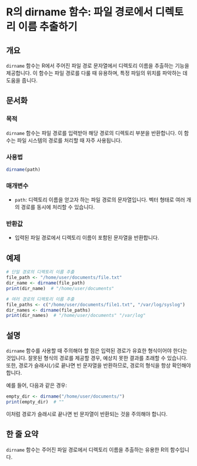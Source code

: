 <!--
Meta Description: # R의 dirname 함수: 파일 경로에서 디렉토리 이름 추출하기 ## 개요 `dirname` 함수는 R에서 주어진 파일 경로 문자열에서 디렉토리 이름을 추출하는 기능을 제공합니다. 이 함수는 파일 경로를 다룰 때 유용하며, 특정 파일의 위치를 파악하는 데 도움을 줍...
Meta Keywords: dirname, 디렉토리, 함수는, 경로를, 경로의
-->

# R의 dirname 함수: 파일 경로에서 디렉토리 이름 추출하기

## 개요
`dirname` 함수는 R에서 주어진 파일 경로 문자열에서 디렉토리 이름을 추출하는 기능을 제공합니다. 이 함수는 파일 경로를 다룰 때 유용하며, 특정 파일의 위치를 파악하는 데 도움을 줍니다.

## 문서화

### 목적
`dirname` 함수는 파일 경로를 입력받아 해당 경로의 디렉토리 부분을 반환합니다. 이 함수는 파일 시스템의 경로를 처리할 때 자주 사용됩니다.

### 사용법
```R
dirname(path)
```

### 매개변수
- `path`: 디렉토리 이름을 얻고자 하는 파일 경로의 문자열입니다. 벡터 형태로 여러 개의 경로를 동시에 처리할 수 있습니다.

### 반환값
- 입력된 파일 경로에서 디렉토리 이름이 포함된 문자열을 반환합니다.

## 예제

```R
# 단일 경로의 디렉토리 이름 추출
file_path <- "/home/user/documents/file.txt"
dir_name <- dirname(file_path)
print(dir_name)  # "/home/user/documents"

# 여러 경로의 디렉토리 이름 추출
file_paths <- c("/home/user/documents/file1.txt", "/var/log/syslog")
dir_names <- dirname(file_paths)
print(dir_names)  # "/home/user/documents" "/var/log"
```

## 설명
`dirname` 함수를 사용할 때 주의해야 할 점은 입력된 경로가 유효한 형식이어야 한다는 것입니다. 잘못된 형식의 경로를 제공할 경우, 예상치 못한 결과를 초래할 수 있습니다. 또한, 경로가 슬래시(`/`)로 끝나면 빈 문자열을 반환하므로, 경로의 형식을 항상 확인해야 합니다.

예를 들어, 다음과 같은 경우:
```R
empty_dir <- dirname("/home/user/documents/")
print(empty_dir)  # ""
```
이처럼 경로가 슬래시로 끝나면 빈 문자열이 반환되는 것을 주의해야 합니다.

## 한 줄 요약
`dirname` 함수는 주어진 파일 경로에서 디렉토리 이름을 추출하는 유용한 R의 함수입니다.